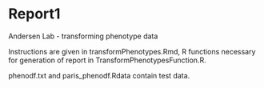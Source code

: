 Report1
=======

Andersen Lab - transforming phenotype data

Instructions are given in transformPhenotypes.Rmd, 
R functions necessary for generation of report in TransformPhenotypesFunction.R.

phenodf.txt and paris_phenodf.Rdata contain test data.
